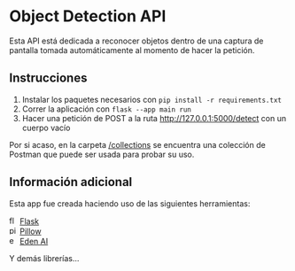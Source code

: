 # Object Detection API
Esta API está dedicada a reconocer objetos dentro de una captura de pantalla tomada automáticamente al momento de hacer la petición.

## Instrucciones 
1. Instalar los paquetes necesarios con `pip install -r requirements.txt` 
2. Correr la aplicación con `flask --app main run`
3. Hacer una petición de POST a la ruta <http://127.0.0.1:5000/detect> con un cuerpo vacío

Por si acaso, en la carpeta [/collections](https://github.com/2024-10-VR-Thesis/Object-Detection-API/tree/main/collections) se encuentra una colección de Postman que puede ser usada para probar su uso.

## Información adicional
Esta app fue creada haciendo uso de las siguientes herramientas:

<img alt="flask logo" height="15" src="https://static-00.iconduck.com/assets.00/flask-icon-2048x1826-nxzeqh6a.png">  [Flask](https://flask.palletsprojects.com/en/3.0.x/) <br>
<img alt="pillow logo" height="15" src="https://python-pillow.org/assets/images/pillow-logo-248x250.png"> [Pillow](https://pypi.org/project/pillow/) <br>
<img alt="eden ai logo" height="15" src="https://media.dev.to/cdn-cgi/image/width=320,height=320,fit=cover,gravity=auto,format=auto/https%3A%2F%2Fdev-to-uploads.s3.amazonaws.com%2Fuploads%2Fuser%2Fprofile_image%2F858514%2Fe693aabe-1ba7-4dcd-8391-16f4f1b27f1e.png"> [Eden AI](https://www.edenai.co/) <br>

Y demás librerías...
